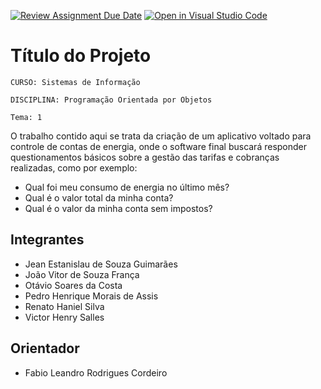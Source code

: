 [![Review Assignment Due Date](https://classroom.github.com/assets/deadline-readme-button-22041afd0340ce965d47ae6ef1cefeee28c7c493a6346c4f15d667ab976d596c.svg)](https://classroom.github.com/a/U2JBmGZJ)
[![Open in Visual Studio Code](https://classroom.github.com/assets/open-in-vscode-2e0aaae1b6195c2367325f4f02e2d04e9abb55f0b24a779b69b11b9e10269abc.svg)](https://classroom.github.com/online_ide?assignment_repo_id=15271653&assignment_repo_type=AssignmentRepo)
# Título do Projeto

`CURSO: Sistemas de Informação`

`DISCIPLINA: Programação Orientada por Objetos`

`Tema: 1`

O trabalho contido aqui se trata da criação de um aplicativo voltado para controle de contas de energia, onde o software final buscará responder questionamentos básicos sobre a gestão das tarifas e cobranças realizadas, como por exemplo: 

* Qual foi meu consumo de energia no último mês?
* Qual é o valor total da minha conta?
* Qual é o valor da minha conta sem impostos?

## Integrantes

* Jean Estanislau de Souza Guimarães
* João Vitor de Souza França
* Otávio Soares da Costa
* Pedro Henrique Morais de Assis
* Renato Haniel Silva
* Victor Henry Salles 

## Orientador

* Fabio Leandro Rodrigues Cordeiro


